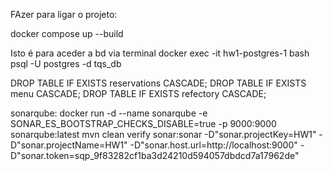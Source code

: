 FAzer para ligar o projeto: 

docker compose up --build


Isto é para aceder a bd via terminal
docker exec -it hw1-postgres-1 bash
psql -U postgres -d tqs_db


DROP TABLE IF EXISTS reservations CASCADE;
DROP TABLE IF EXISTS menu CASCADE;
DROP TABLE IF EXISTS refectory CASCADE;

sonarqube:
docker run -d --name sonarqube -e SONAR_ES_BOOTSTRAP_CHECKS_DISABLE=true -p 9000:9000 sonarqube:latest
mvn clean verify sonar:sonar -D"sonar.projectKey=HW1" -D"sonar.projectName=HW1" -D"sonar.host.url=http://localhost:9000" -D"sonar.token=sqp_9f83282cf1ba3d24210d594057dbdcd7a17962de"